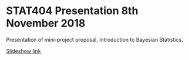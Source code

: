 # STAT404 Presentation 8th November 2018

Presentation of mini-project proposal, Introduction to Bayesian Statistics.

[Slideshow link](https://adamingwersen.github.io/bayes-project/index)
